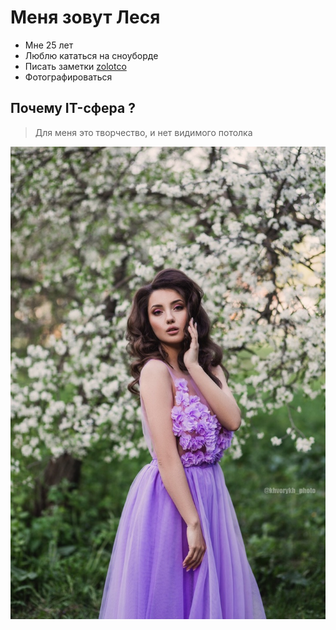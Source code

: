 # Меня зовут Леся 
- Мне 25 лет 
- Люблю кататься на сноуборде
- Писать заметки [zolotco](https://instagram.com/zolotco?r=nametag)
- Фотографироваться

## Почему IT-сфера ?

>Для меня это творчество, и нет видимого потолка

![Фотография](%D0%A4%D0%BE%D1%82%D0%BE.jpg)